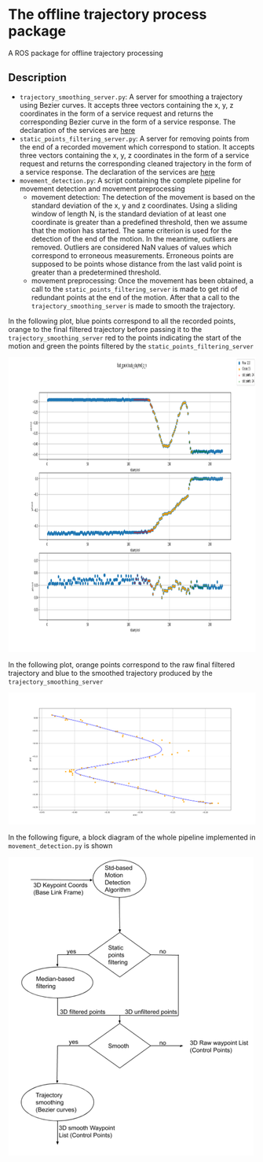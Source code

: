 # The offline trajectory process package

A ROS package for offline trajectory processing

## Description
* `trajectory_smoothing_server.py`: A server for smoothing a trajectory using Bezier curves. It accepts three vectors containing the x, y, z coordinates in the form of a
service request and returns the corresponding Bezier curve in the form of a service response. The declaration of the services are [here]()
* `static_points_filtering_server.py`: A server for removing points from the end of a recorded movement which correspond to station. It accepts three vectors containing the x, y, z coordinates in the form of a
service request and returns the corresponding cleaned trajectory in the form of a service response. The declaration of the services are [here]()
* `movement_detection.py`: A script containing the complete pipeline for movement detection and movement preprocessing
  * movement detection: The detection of the movement is based on the standard deviation of the x, y and z coordinates. Using a sliding window of length N, is the
  standard deviation of at least one coordinate is greater than a predefined threshold, then we assume that the motion has started. The same criterion is used for
  the detection of the end of the motion. In the meantime, outliers are removed. Outliers are considered NaN values of values which correspond to erroneous measurements.
  Erroneous points are supposed to be points whose distance from the last valid point is greater than a predetermined threshold.
  * movement preprocessing: Once the movement has been obtained, a call to the `static_points_filtering_server` is made to get rid of redundant points at the end of the
  motion. After that a call to the `trajectory_smoothing_server` is made to smooth the trajectory.

In the following plot, blue points correspond to all the recorded points, orange to the final filtered trajectory before passing it to the `trajectory_smoothing_server`
red to the points indicating the start of the motion and green the points filtered by the `static_points_filtering_server`

<img src="https://github.com/ThanasisTs/trajectory_process_utils/blob/master/offline_trajectory_process/md_z_n.png" width="1000" height="600">

In the following plot, orange points correspond to the raw final filtered trajectory and blue to the smoothed trajectory produced by the `trajectory_smoothing_server`

<img src="https://github.com/ThanasisTs/trajectory_process_utils/blob/master/offline_trajectory_process/raw_smooth.png" width="1000">

In the following figure, a block diagram of the whole pipeline implemented in `movement_detection.py` is shown

<img src="https://github.com/ThanasisTs/trajectory_process_utils/blob/master/offline_trajectory_process/block_diagram.png" width="500">
